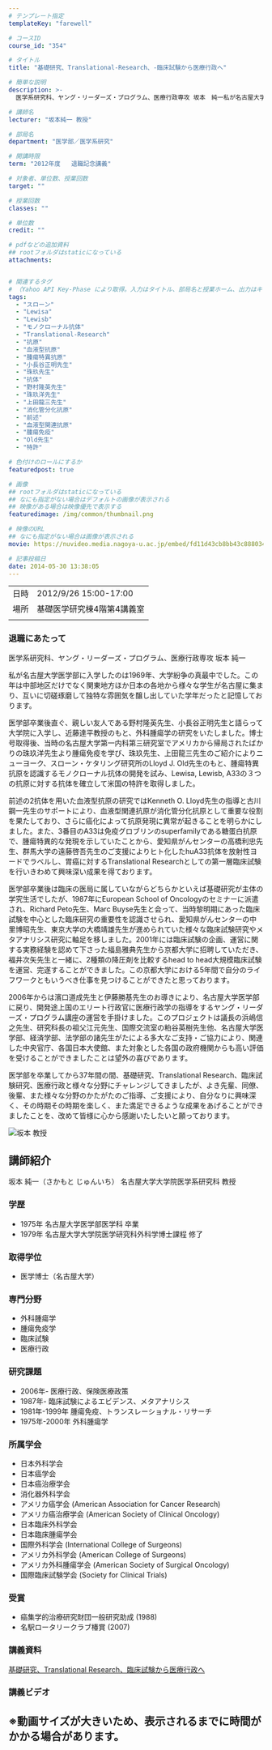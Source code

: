 ```yaml
---
# テンプレート指定
templateKey: "farewell"

# コースID
course_id: "354"

# タイトル
title: "基礎研究、Translational-Research、-臨床試験から医療行政へ"

# 簡単な説明
description: >-
  医学系研究科、ヤング・リーダーズ・プログラム、医療行政専攻 坂本　純一私が名古屋大学医学部に入学したのは1969年、大学紛争の真最中でした。この年は中部地区だけでなく関東地方ほか日本の各地から様々な学生が名古屋に集まり、互いに切磋琢磨して独特な雰囲気を醸し出していた学年だったと記憶しております。医学部卒業後直ぐ、親しい友人である野村隆英先生、小長谷正明先生と語らって大学院に入学し、近藤 ....

# 講師名
lecturer: "坂本純一 教授"

# 部局名
department: "医学部／医学系研究"

# 開講時限
term: "2012年度	退職記念講義"

# 対象者、単位数、授業回数
target: ""

# 授業回数
classes: ""

# 単位数
credit: ""

# pdfなどの追加資料
## rootフォルダはstaticになっている
attachments:


# 関連するタグ
# （Yahoo API Key-Phase により取得。入力はタイトル、部局名と授業ホーム、出力はキーフレーズ（tags））
tags:
  - "スローン"
  - "Lewisa"
  - "Lewisb"
  - "モノクローナル抗体"
  - "Translational-Research"
  - "抗原"
  - "血液型抗原"
  - "腫瘍特異抗原"
  - "小長谷正明先生"
  - "珠玖先生"
  - "抗体"
  - "野村隆英先生"
  - "珠玖洋先生"
  - "上田龍三先生"
  - "消化管分化抗原"
  - "前述"
  - "血液型関連抗原"
  - "腫瘍免疫"
  - "Old先生"
  - "特許"

# 色付けのロールにするか
featuredpost: true

# 画像
## rootフォルダはstaticになっている
## なにも指定がない場合はデフォルトの画像が表示される
## 映像がある場合は映像優先で表示する
featuredimage: /img/common/thumbnail.png

# 映像のURL
## なにも指定がない場合は画像が表示される
movie: https://nuvideo.media.nagoya-u.ac.jp/embed/fd11d43cb8bb43c888034478f7171efb7a1cb5c6

# 記事投稿日
date: 2014-05-30 13:38:05
---
```


|   |   |
|---|---|
| 日時 | 2012/9/26  15:00-17:00 |
| 場所 | 基礎医学研究棟4階第4講義室 |
|   |   |


### 退職にあたって

医学系研究科、ヤング・リーダーズ・プログラム、医療行政専攻 坂本 純一

私が名古屋大学医学部に入学したのは1969年、大学紛争の真最中でした。この年は中部地区だけでなく関東地方ほか日本の各地から様々な学生が名古屋に集まり、互いに切磋琢磨して独特な雰囲気を醸し出していた学年だったと記憶しております。

医学部卒業後直ぐ、親しい友人である野村隆英先生、小長谷正明先生と語らって大学院に入学し、近藤達平教授のもと、外科腫瘍学の研究をいたしました。博士号取得後、当時の名古屋大学第一内科第三研究室でアメリカから帰局されたばかりの珠玖洋先生より腫瘍免疫を学び、珠玖先生、上田龍三先生のご紹介によりニューヨーク、スローン・ケタリング研究所のLloyd J. Old先生のもと、腫瘍特異抗原を認識するモノクローナル抗体の開発を試み、Lewisa, Lewisb, A33の３つの抗原に対する抗体を確立して米国の特許を取得しました。

前述の2抗体を用いた血液型抗原の研究ではKenneth O. Lloyd先生の指導と古川鋼一先生のサポートにより、血液型関連抗原が消化管分化抗原として重要な役割を果たしており、さらに癌化によって抗原発現に異常が起きることを明らかにしました。また、3番目のA33は免疫グロブリンのsuperfamilyである糖蛋白抗原で、腫瘍特異的な発現を示していたことから、愛知県がんセンターの高橋利忠先生、群馬大学の遠藤啓吾先生のご支援によりヒト化したhuA33抗体を放射性ヨードでラベルし、胃癌に対するTranslational Researchとしての第一層臨床試験を行いきわめて興味深い成果を得ております。

医学部卒業後は臨床の医局に属していながらどちらかといえば基礎研究が主体の学究生活でしたが、1987年にEuropean School of Oncologyのセミナーに派遣され、Richard Peto先生、Marc Buyse先生と会って、当時黎明期にあった臨床試験を中心とした臨床研究の重要性を認識させられ、愛知県がんセンターの中里博昭先生、東京大学の大橋靖雄先生が進められていた様々な臨床試験研究やメタアナリシス研究に軸足を移しました。2001年には臨床試験の企画、運営に関する実務経験を認めて下さった福島雅典先生から京都大学に招聘していただき、福井次矢先生と一緒に、2種類の降圧剤を比較するhead to head大規模臨床試験を運営、完遂することができました。この京都大学における5年間で自分のライフワークともいうべき仕事を見つけることができたと思っております。

2006年からは濱口道成先生と伊藤勝基先生のお導きにより、名古屋大学医学部に戻り、開発途上国のエリート行政官に医療行政学の指導をするヤング・リーダーズ・プログラム講座の運営を手掛けました。このプロジェクトは議長の浜嶋信之先生、研究科長の祖父江元先生、国際交流室の粕谷英樹先生他、名古屋大学医学部、経済学部、法学部の諸先生がたによる多大なご支持・ご協力により、関連した中央官庁、各国日本大使館、また対象とした各国の政府機関からも高い評価を受けることができましたことは望外の喜びであります。

医学部を卒業してから37年間の間、基礎研究、Translational Research、臨床試験研究、医療行政と様々な分野にチャレンジしてきましたが、よき先輩、同僚、後輩、また様々な分野のかたがたのご指導、ご支援により、自分なりに興味深く、その時期その時期を楽しく、また満足できるような成果をあげることができましたことを、改めて皆様に心から感謝いたしたいと願っております。


![坂本 教授](https://ocw.nagoya-u.jp/files/354/s_H23sakamoto.png) 

## 講師紹介

坂本 純一（さかもと じゅんいち） 名古屋大学大学院医学系研究科 教授

### 学歴

* 1975年 名古屋大学医学部医学科 卒業
* 1979年 名古屋大学大学院医学研究科外科学博士課程 修了

### 取得学位

* 医学博士（名古屋大学）

### 専門分野

* 外科腫瘍学
* 腫瘍免疫学
* 臨床試験
* 医療行政

### 研究課題

* 2006年- 医療行政、保険医療政策
* 1987年- 臨床試験によるエビデンス、メタアナリシス
* 1981年-1999年 腫瘍免疫、トランスレーショナル・リサーチ
* 1975年-2000年 外科腫瘍学

### 所属学会

* 日本外科学会
* 日本癌学会
* 日本癌治療学会
* 消化器外科学会
* アメリカ癌学会 (American Association for Cancer Research)
* アメリカ癌治療学会 (American Society of Clinical Oncology)
* 日本臨床外科学会
* 日本臨床腫瘍学会
* 国際外科学会 (International College of Surgeons)
* アメリカ外科学会 (American College of Surgeons)
* アメリカ外科腫瘍学会 (American Society of Surgical Oncology)
* 国際臨床試験学会 (Society for Clinical Trials)

### 受賞

* 癌集学的治療研究財団一般研究助成 (1988)
* 名駅ロータリークラブ椿賞 (2007)


### 講義資料

[基礎研究、Translational Research、臨床試験から医療行政へ ](https://ocw.nagoya-u.jp/files/354/sakamoto_edited.pdf) 

### 講義ビデオ



※動画サイズが大きいため、表示されるまでに時間がかかる場合があります。
-----